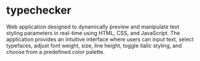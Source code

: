 # typechecker
Web application designed to dynamically preview and manipulate text styling parameters in real-time using HTML, CSS, and JavaScript. The application provides an intuitive interface where users can input text, select typefaces, adjust font weight, size, line height, toggle italic styling, and choose from a predefined color palette.

